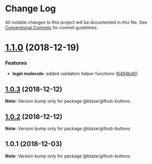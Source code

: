 # Change Log

All notable changes to this project will be documented in this file.
See [Conventional Commits](https://conventionalcommits.org) for commit guidelines.

# [1.1.0](https://github.com/BlazeUI/blaze/compare/@blaze/github-buttons@1.0.3...@blaze/github-buttons@1.1.0) (2018-12-19)


### Features

* **login molecule:** added validation helper functions ([6494bd0](https://github.com/BlazeUI/blaze/commit/6494bd0))





## [1.0.3](https://github.com/BlazeUI/blaze/compare/@blaze/github-buttons@1.0.2...@blaze/github-buttons@1.0.3) (2018-12-12)

**Note:** Version bump only for package @blaze/github-buttons

## [1.0.2](https://github.com/BlazeUI/blaze/compare/@blaze/github-buttons@1.0.1...@blaze/github-buttons@1.0.2) (2018-12-12)

**Note:** Version bump only for package @blaze/github-buttons

## 1.0.1 (2018-12-03)

**Note:** Version bump only for package @blaze/github-buttons
